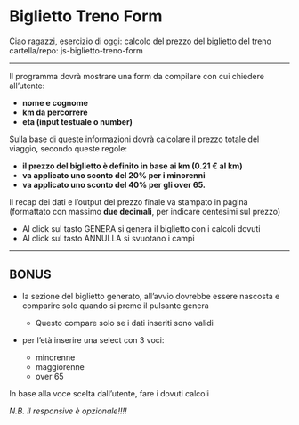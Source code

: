 # Biglietto Treno Form

Ciao ragazzi,
esercizio di oggi: calcolo del prezzo del biglietto del treno
cartella/repo: js-biglietto-treno-form

---

Il programma dovrà mostrare una form da compilare con cui chiedere all’utente:

- **nome e cognome**
- **km da percorrere**
- **eta (input testuale o number)**

Sulla base di queste informazioni dovrà calcolare il prezzo totale del viaggio, secondo queste regole:

- **il prezzo del biglietto è definito in base ai km (0.21 € al km)**
- **va applicato uno sconto del 20% per i minorenni**
- **va applicato uno sconto del 40% per gli over 65.**
  
Il recap dei dati e l’output del prezzo finale va stampato in pagina (formattato con massimo **due decimali**, per indicare centesimi sul prezzo)

- Al click sul tasto GENERA si genera il biglietto con i calcoli dovuti
- Al click sul tasto ANNULLA si svuotano i campi

---

## BONUS

- la sezione del biglietto generato, all’avvio dovrebbe essere nascosta e comparire solo quando si preme il pulsante genera
  - Questo compare solo se i dati inseriti sono validi

- per l’età inserire una select con 3 voci:
  - minorenne
  - maggiorenne
  - over 65

In base alla voce scelta dall’utente, fare i dovuti calcoli

_N.B._
_il responsive è opzionale!!!!_
